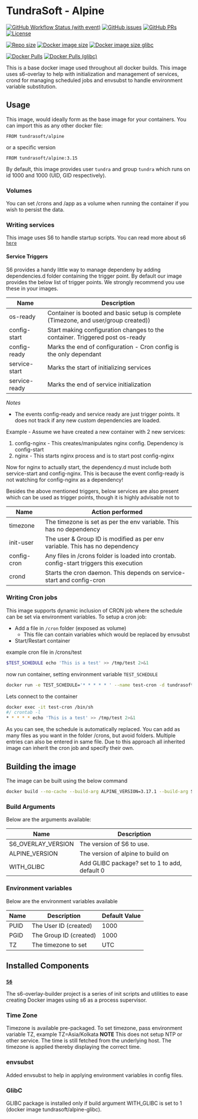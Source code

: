 # TundraSoft - Alpine

[![GitHub Workflow Status (with event)](https://img.shields.io/github/actions/workflow/status/TundraSoft/alpine/build-docker.yml?event=push&logo=github)](https://github.com/TundraSoft/alpine/actions/workflows/build-docker.yml?logo=github)
[![GitHub issues](https://img.shields.io/github/issues-raw/tundrasoft/alpine.svg?logo=github)](https://github.com/tundrasoft/alpine/issues)
[![GitHub PRs](https://img.shields.io/github/issues-pr-raw/tundrasoft/alpine.svg?logo=github)](https://github.com/tundrasoft/alpine/pulls) 
[![License](https://img.shields.io/github/license/tundrasoft/alpine.svg)](https://github.com/tundrasoft/alpine/blob/master/LICENSE)

[![Repo size](https://img.shields.io/github/repo-size/tundrasoft/alpine?logo=github)](#)
[![Docker image size](https://img.shields.io/docker/image-size/tundrasoft/alpine?logo=docker)](https://hub.docker.com/r/tundrasoft/alpine)
[![Docker image size glibc](https://img.shields.io/docker/image-size/tundrasoft/alpine-glibc?logo=docker)](https://hub.docker.com/r/tundrasoft/alpine-glibc)

[![Docker Pulls](https://img.shields.io/docker/pulls/tundrasoft/alpine.svg?logo=docker)](https://hub.docker.com/r/tundrasoft/alpine)
[![Docker Pulls (glibc)](https://img.shields.io/docker/pulls/tundrasoft/alpine-glibc.svg?logo=docker)](https://hub.docker.com/r/tundrasoft/alpine-glibc)

This is a base docker image used throughout all docker builds. This image 
uses s6-overlay to help with initialization and management of services, crond 
for managing scheduled jobs and envsubst to handle environment variable 
substitution.

## Usage

This image, would ideally form as the base image for your containers. You can 
import this as any other docker file:

```docker
FROM tundrasoft/alpine
```

or a specific version
```docker
FROM tundrasoft/alpine:3.15
```

By default, this image provides user `tundra` and group `tundra` which runs 
on id 1000 and 1000 (UID, GID respectively).

### Volumes

You can set /crons and /app as a volume when running the container if you wish 
to persist the data. 

### Writing services

This image uses S6 to handle startup scripts. You can read more about s6 [`here`]([!https://github.com/just-containers/s6-overlay#the-docker-way "S6 Github link")

#### Service Triggers

S6 provides a handy little way to manage dependeny by adding dependencies.d 
folder containing the trigger point. By default our image provides the 
below list of trigger points. We strongly recommend you use these in your 
images.

| Name | Description |
| --- | --- |
| os-ready | Container is booted and basic setup is complete (Timezone, and user/group created)) |
| config-start | Start making configuration changes to the container. Triggered post os-ready |
| config-ready | Marks the end of configuration - Cron config is the only dependant |
| service-start | Marks the start of initializing services |
| service-ready | Marks the end of service initialization |

*Notes*
- The events config-ready and service ready are just trigger points. It does 
not track if any new custom dependencies are loaded. 

Example - Assume we have created a new container with 2 new services:
1. config-nginx - This creates/manipulates nginx config. Dependency is config-start
2. nginx - This starts nginx process and is to start post config-nginx

Now for nginx to actually start, the dependency.d must include both 
service-start and config-nginx. This is because the event config-ready is not 
watching for config-nginx as a dependency! 

Besides the above mentioned triggers, below services are also present which 
can be used as trigger points, though it is highly advisable not to

| Name | Action performed |
| --- | --- |
| timezone | The timezone is set as per the env variable. This has no dependency |
| init-user | The user & Group ID is modified as per env variable. This has no dependency |
| config-cron | Any files in /crons folder is loaded into crontab. config-start triggers this execution |
| crond | Starts the cron daemon. This depends on service-start and config-cron |


### Writing Cron jobs

This image supports dynamic inclusion of CRON job where the schedule can be 
set via environment variables. To setup a cron job:

- Add a file in `/cron` folder (exposed as volume)
    - This file can contain variables which would be replaced by envsubst
- Start/Restart container

example cron file in /crons/test
```sh
$TEST_SCHEDULE echo 'This is a test' >> /tmp/test 2>&1
```

now run container, setting environment variable `TEST_SCHEDULE`
```sh
docker run -e TEST_SCHEDULE='* * * * * ' --name test-cron -d tundrasoft/alpine
```

Lets connect to the container
```sh
docker exec -it test-cron /bin/sh
#/ crontab -l
* * * * * echo 'This is a test' >> /tmp/test 2>&1
```

As you can see, the schedule is automatically replaced. You can add as many 
files as you want in the folder /crons, but avoid folders. Multiple entries 
can also be entered in same file. Due to this approach all inherited image 
can inherit the cron job and specify their own.

## Building the image

The image can be built using the below command

```sh
docker build --no-cache --build-arg ALPINE_VERSION=3.17.1 --build-arg S6_OVERLAY_VERSION=3.1.3.0 -t tundrasoft/alpine .
```

### Build Arguments

Below are the arguments available:


| Name | Description |
|---|---|
| S6_OVERLAY_VERSION | The version of S6 to use. |
| ALPINE_VERSION | The version of alpine to build on |
| WITH_GLIBC | Add GLIBC package? set to 1 to add, default 0 |


### Environment variables

Below are the environment variables available

| Name | Description | Default Value |
|---|---|---|
| PUID | The User ID (created) | 1000 |
| PGID | The Group ID (created) | 1000 |
| TZ | The timezone to set | UTC |


## Installed Components

### [`S6`]([!https://github.com/just-containers/s6-overlay#the-docker-way "S6 Github link")

The s6-overlay-builder project is a series of init scripts and utilities to ease creating Docker images using s6 as a process supervisor.

### Time Zone

Timezone is available pre-packaged. To set timezone, pass environment variable TZ, example TZ=Asia/Kolkata
**NOTE** This does not setup NTP or other service. The time is still fetched from the underlying host. The timezone is applied thereby
displaying the correct time.

### envsubst

Added envsubst to help in applying environment variables in config files. 

### GlibC

GLIBC package is installed only if build argument WITH_GLIBC is set to 1 
(docker image tundrasoft/alpine-glibc). 

